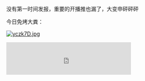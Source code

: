 没有第一时间发报，重要的开播推也漏了，大变申砰砰砰

今日免烤大粪：

[![yczk7D.jpg](https://s3.ax1x.com/2021/02/16/yczk7D.jpg)](https://imgchr.com/i/yczk7D)

<iframe frameborder="no" border="0" marginwidth="0" marginheight="0" width=330 height=86 src="https://music.163.com/outchain/player?type=2&id=26135815&auto=0&height=66"></iframe>